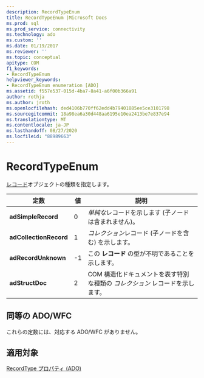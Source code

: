 ```yaml
---
description: RecordTypeEnum
title: RecordTypeEnum |Microsoft Docs
ms.prod: sql
ms.prod_service: connectivity
ms.technology: ado
ms.custom: ''
ms.date: 01/19/2017
ms.reviewer: ''
ms.topic: conceptual
apitype: COM
f1_keywords:
- RecordTypeEnum
helpviewer_keywords:
- RecordTypeEnum enumeration [ADO]
ms.assetid: f557e537-015d-4ba7-8a41-a6f00b366a91
author: rothja
ms.author: jroth
ms.openlocfilehash: ded4106b770ff62edd4b79401885ee5ce3101798
ms.sourcegitcommit: 18a98ea6a30d448aa6195e10ea2413be7e837e94
ms.translationtype: MT
ms.contentlocale: ja-JP
ms.lasthandoff: 08/27/2020
ms.locfileid: "88989663"
---
```

# <a name="recordtypeenum"></a>RecordTypeEnum
[レコード](./record-object-ado.md)オブジェクトの種類を指定します。  
  
|定数|値|説明|  
|--------------|-----------|-----------------|  
|**adSimpleRecord**|0|*単純な*レコードを示します (子ノードは含まれません)。|  
|**adCollectionRecord**|1|*コレクション*レコード (子ノードを含む) を示します。|  
|**adRecordUnknown**|-1|この **レコード** の型が不明であることを示します。|  
|**adStructDoc**|2|COM 構造化ドキュメントを表す特別な種類の *コレクション* レコードを示します。|  
  
## <a name="adowfc-equivalent"></a>同等の ADO/WFC  
 これらの定数には、対応する ADO/WFC がありません。  
  
## <a name="applies-to"></a>適用対象  
 [RecordType プロパティ (ADO)](./recordtype-property-ado.md)